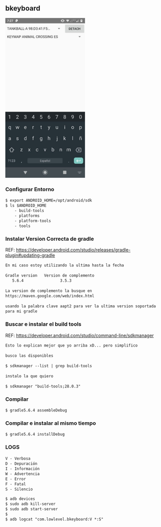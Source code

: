 ## bkeyboard

<img src="app.jpg" width="250">

### Configurar Entorno
~~~
$ export ANDROID_HOME=/opt/android/sdk
$ ls $ANDROID_HOME
	- build-tools
	- platforms
	- platform-tools
	- tools
~~~

### Instalar Version Correcta de gradle
REF: https://developer.android.com/studio/releases/gradle-plugin#updating-gradle

~~~
En mi caso estoy utilizando la ultima hasta la fecha

Gradle version   Version de complemento
   5.6.4                3.5.3 

La version de complemento la busque en https://maven.google.com/web/index.html

usando la palabra clave aapt2 para ver la ultima version soportada para mi gradle
~~~


### Buscar e instalar el build tools 
REF: https://developer.android.com/studio/command-line/sdkmanager

~~~
Esto lo explican mejor que yo arriba xD... pero simplifico

busco las disponibles

$ sdkmanager --list | grep build-tools

instalo la que quiero

$ sdkmanager "build-tools;28.0.3"
~~~

### Compilar
~~~
$ gradle5.6.4 assembleDebug
~~~

### Compilar e instalar al mismo tiempo
~~~
$ gradle5.6.4 installDebug
~~~


### LOGS

~~~
V - Verbosa
D - Depuración
I - Información
W - Advertencia
E - Error
F - Fatal
S - Silencio
~~~

~~~
$ adb devices
$ sudo adb kill-server
$ sudo adb start-server
$
$ adb logcat "com.lowlevel.bkeyboard:V *:S"
~~~
